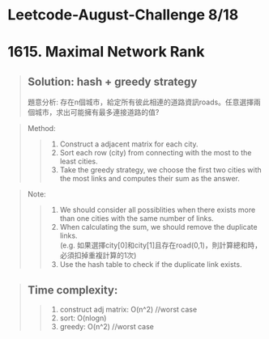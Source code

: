 # Leetcode-August-Challenge 8/18
# 1615. Maximal Network Rank
> ## Solution: hash + greedy strategy
> 題意分析: 存在n個城市，給定所有彼此相連的道路資訊roads。任意選擇兩個城市，求出可能擁有最多連接道路的值?

> Method: 
>> 1. Construct a adjacent matrix for each city.  
>> 2. Sort each row (city) from connecting with the most to the least cities.  
>> 3. Take the greedy strategy, we choose the first two cities with the most links and computes their sum as the answer.

> Note:
>> 1. We should consider all possiblities when there exists more than
one cities with the same number of links.  
>> 2. When calculating the sum, we should remove the duplicate links.    
>> (e.g. 如果選擇city[0]和city[1]且存在road(0,1)，則計算總和時，必須扣掉重複計算的1次)  
>> 3. Use the hash table to check if the duplicate link exists.  

> ## Time complexity: 
>> 1. construct adj matrix: O(n^2) //worst case  
>> 2. sort: O(nlogn)  
>> 3. greedy: O(n^2) //worst case  